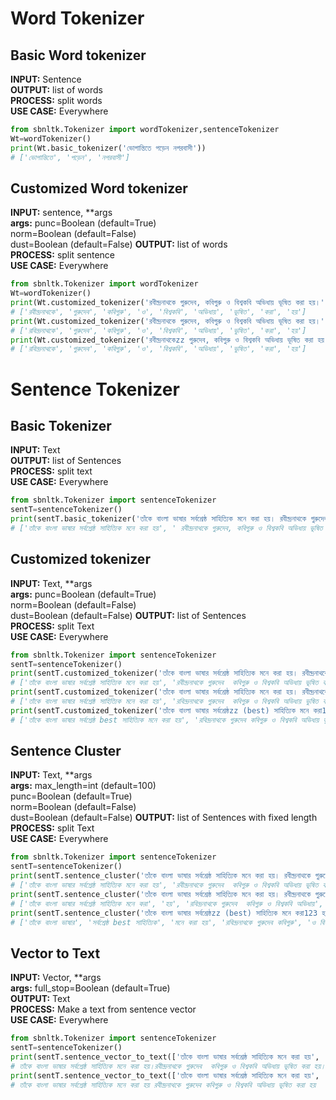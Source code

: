 # Word Tokenizer

## Basic Word tokenizer

**INPUT:** Sentence \
**OUTPUT:** list of words \
**PROCESS:** split words \
**USE CASE:** Everywhere

```python
from sbnltk.Tokenizer import wordTokenizer,sentenceTokenizer
Wt=wordTokenizer()
print(Wt.basic_tokenizer('ভোগান্তিতে পড়েন নগরবাসী'))
# ['ভোগান্তিতে', 'পড়েন', 'নগরবাসী']
```

## Customized Word tokenizer

**INPUT:** sentence, **args \
**args:** punc=Boolean (default=True)\
            norm=Boolean (default=False) \
            dust=Boolean (default=False)
**OUTPUT:** list of words \
**PROCESS:** split sentence \
**USE CASE:** Everywhere

```python
from sbnltk.Tokenizer import wordTokenizer
Wt=wordTokenizer()
print(Wt.customized_tokenizer('রবীন্দ্রনাথকে গুরুদেব, কবিগুরু ও বিশ্বকবি অভিধায় ভূষিত করা হয়।'))
# ['রবীন্দ্রনাথকে', 'গুরুদেব', 'কবিগুরু', 'ও', 'বিশ্বকবি', 'অভিধায়', 'ভূষিত', 'করা', 'হয়']
print(Wt.customized_tokenizer('রবীন্দ্রনাথকে গুরুদেব, কবিগুরু ও বিশ্বকবি অভিধায় ভূষিত করা হয়।',norm=True))
# ['রবিন্দ্রনাথকে', 'গুরুদেব', 'কবিগুরু', 'ও', 'বিশ্বকবি', 'অভিধায়', 'ভুষিত', 'করা', 'হয়']
print(Wt.customized_tokenizer('রবীন্দ্রনাথকেzz গুরুদেব, কবিগুরু ও বিশ্বকবি অভিধায় ভূষিত করা হয়।',norm=True,dust=True))
# ['রবিন্দ্রনাথকে', 'গুরুদেব', 'কবিগুরু', 'ও', 'বিশ্বকবি', 'অভিধায়', 'ভুষিত', 'করা', 'হয়']
```
# Sentence Tokenizer

## Basic Tokenizer

**INPUT:** Text \
**OUTPUT:** list of Sentences \
**PROCESS:** split text \
**USE CASE:** Everywhere

```python
from sbnltk.Tokenizer import sentenceTokenizer
sentT=sentenceTokenizer()
print(sentT.basic_tokenizer('তাঁকে বাংলা ভাষার সর্বশ্রেষ্ঠ সাহিত্যিক মনে করা হয়। রবীন্দ্রনাথকে গুরুদেব, কবিগুরু ও বিশ্বকবি অভিধায় ভূষিত করা হয়।'))
# ['তাঁকে বাংলা ভাষার সর্বশ্রেষ্ঠ সাহিত্যিক মনে করা হয়', ' রবীন্দ্রনাথকে গুরুদেব, কবিগুরু ও বিশ্বকবি অভিধায় ভূষিত করা হয়']
```

## Customized tokenizer

**INPUT:** Text, **args \
**args:** punc=Boolean (default=True)\
            norm=Boolean (default=False) \
            dust=Boolean (default=False)
**OUTPUT:** list of Sentences \
**PROCESS:** split Text \
**USE CASE:** Everywhere
```python
from sbnltk.Tokenizer import sentenceTokenizer
sentT=sentenceTokenizer()
print(sentT.customized_tokenizer('তাঁকে বাংলা ভাষার সর্বশ্রেষ্ঠ সাহিত্যিক মনে করা হয়। রবীন্দ্রনাথকে গুরুদেব, কবিগুরু ও বিশ্বকবি অভিধায় ভূষিত করা হয়।'))
# ['তাঁকে বাংলা ভাষার সর্বশ্রেষ্ঠ সাহিত্যিক মনে করা হয়', 'রবীন্দ্রনাথকে গুরুদেব  কবিগুরু ও বিশ্বকবি অভিধায় ভূষিত করা হয়']
print(sentT.customized_tokenizer('তাঁকে বাংলা ভাষার সর্বশ্রেষ্ঠ সাহিত্যিক মনে করা হয়। রবীন্দ্রনাথকে গুরুদেব, কবিগুরু ও বিশ্বকবি অভিধায় ভূষিত করা হয়।',norm=True))
# ['তাঁকে বাংলা ভাষার সর্বশ্রেষ্ঠ সাহিত্যিক মনে করা হয়', 'রবিন্দ্রনাথকে গুরুদেব  কবিগুরু ও বিশ্বকবি অভিধায় ভুষিত করা হয়']
print(sentT.customized_tokenizer('তাঁকে বাংলা ভাষার সর্বশ্রেষ্ঠzz (best) সাহিত্যিক মনে করা123 হয়। রবীন্দ্রনাথকে গুরুদেব, কবিগুরু ও বিশ্বকবি অভিধায় ভূষিত করা হয়।',norm=True,dust=True))
# ['তাঁকে বাংলা ভাষার সর্বশ্রেষ্ঠ best সাহিত্যিক মনে করা হয়', 'রবিন্দ্রনাথকে গুরুদেব কবিগুরু ও বিশ্বকবি অভিধায় ভুষিত করা হয়']
```

## Sentence Cluster
**INPUT:** Text, **args \
**args:** max_length=int (default=100) \
punc=Boolean (default=True)\
            norm=Boolean (default=False) \
            dust=Boolean (default=False)
**OUTPUT:** list of Sentences with fixed length \
**PROCESS:** split Text \
**USE CASE:** Everywhere

```python
from sbnltk.Tokenizer import sentenceTokenizer
sentT=sentenceTokenizer()
print(sentT.sentence_cluster('তাঁকে বাংলা ভাষার সর্বশ্রেষ্ঠ সাহিত্যিক মনে করা হয়। রবীন্দ্রনাথকে গুরুদেব, কবিগুরু ও বিশ্বকবি অভিধায় ভূষিত করা হয়।'))
# ['তাঁকে বাংলা ভাষার সর্বশ্রেষ্ঠ সাহিত্যিক মনে করা হয়', 'রবীন্দ্রনাথকে গুরুদেব  কবিগুরু ও বিশ্বকবি অভিধায় ভূষিত করা হয়']
print(sentT.sentence_cluster('তাঁকে বাংলা ভাষার সর্বশ্রেষ্ঠ সাহিত্যিক মনে করা হয়। রবীন্দ্রনাথকে গুরুদেব, কবিগুরু ও বিশ্বকবি অভিধায় ভূষিত করা হয়।',max_length=50,norm=True))
# ['তাঁকে বাংলা ভাষার সর্বশ্রেষ্ঠ সাহিত্যিক মনে করা', 'হয়', 'রবিন্দ্রনাথকে গুরুদেব  কবিগুরু ও বিশ্বকবি অভিধায়', 'ভুষিত করা হয়']
print(sentT.sentence_cluster('তাঁকে বাংলা ভাষার সর্বশ্রেষ্ঠzz (best) সাহিত্যিক মনে করা123 হয়। রবীন্দ্রনাথকে গুরুদেব, কবিগুরু ও বিশ্বকবি অভিধায় ভূষিত করা হয়।',max_length=30,norm=True,dust=True))
# ['তাঁকে বাংলা ভাষার', 'সর্বশ্রেষ্ঠ best সাহিত্যিক', 'মনে করা হয়', 'রবিন্দ্রনাথকে গুরুদেব কবিগুরু', 'ও বিশ্বকবি অভিধায় ভুষিত করা', 'হয়']
```

## Vector to Text
**INPUT:** Vector, **args \
**args:** full_stop=Boolean (default=True) \
**OUTPUT:**  Text \
**PROCESS:** Make a text from sentence vector \
**USE CASE:** Everywhere

```python
from sbnltk.Tokenizer import sentenceTokenizer
sentT=sentenceTokenizer()
print(sentT.sentence_vector_to_text(['তাঁকে বাংলা ভাষার সর্বশ্রেষ্ঠ সাহিত্যিক মনে করা হয়', 'রবীন্দ্রনাথকে গুরুদেব  কবিগুরু ও বিশ্বকবি অভিধায় ভূষিত করা হয়']))
# তাঁকে বাংলা ভাষার সর্বশ্রেষ্ঠ সাহিত্যিক মনে করা হয়।রবীন্দ্রনাথকে গুরুদেব  কবিগুরু ও বিশ্বকবি অভিধায় ভূষিত করা হয়।
print(sentT.sentence_vector_to_text(['তাঁকে বাংলা ভাষার সর্বশ্রেষ্ঠ সাহিত্যিক মনে করা হয়', 'রবীন্দ্রনাথকে গুরুদেব  কবিগুরু ও বিশ্বকবি অভিধায় ভূষিত করা হয়'],full_stop=False))
# তাঁকে বাংলা ভাষার সর্বশ্রেষ্ঠ সাহিত্যিক মনে করা হয় রবীন্দ্রনাথকে গুরুদেব কবিগুরু ও বিশ্বকবি অভিধায় ভূষিত করা হয়
```